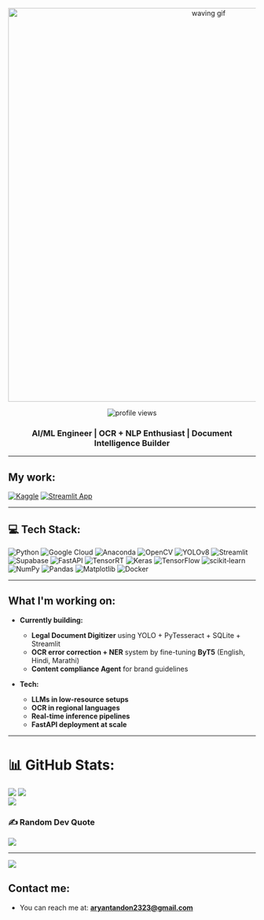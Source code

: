 <p align="center">
  <img src="./assets/wall-e.gif" width="800" alt="waving gif" />
</p>
<p align="center">
  <img src="https://komarev.com/ghpvc/?username=PhoenixAlpha23&label=Profile%20views&color=0e75b6&style=flat" alt="profile views" />
</p>

<h3 align="center">AI/ML Engineer | OCR + NLP Enthusiast | Document Intelligence Builder</h3>

---

## My work:

[![Kaggle](https://img.shields.io/badge/kaggle-20BEFF?style=for-the-badge&logo=kaggle&logoColor=white)](https://www.kaggle.com/aryanrahultandon/yolov8s-docs)
[![Streamlit App](https://img.shields.io/badge/-Streamlit-FF4B4B?style=for-the-badge&logo=streamlit&logoColor=white)](https://legal-document-digitization.streamlit.app/)

---

## 💻 Tech Stack:

![Python](https://img.shields.io/badge/python-3670A0?style=for-the-badge&logo=python&logoColor=ffdd54)
![Google Cloud](https://img.shields.io/badge/GoogleCloud-%234285F4.svg?style=for-the-badge&logo=google-cloud&logoColor=white)
![Anaconda](https://img.shields.io/badge/Anaconda-%2344A833.svg?style=for-the-badge&logo=anaconda&logoColor=white)
![OpenCV](https://img.shields.io/badge/OpenCV-white?style=for-the-badge&logo=opencv&logoColor=white)
![YOLOv8](https://img.shields.io/badge/YOLOv8-FFEA00?style=for-the-badge&logo=yolo&logoColor=black)
![Streamlit](https://img.shields.io/badge/Streamlit-%23FE4B4B?style=for-the-badge&logo=streamlit&logoColor=white)
![Supabase](https://img.shields.io/badge/Supabase-3ECF8E?style=for-the-badge&logo=supabase&logoColor=white)
![FastAPI](https://img.shields.io/badge/FastAPI-005571?style=for-the-badge&logo=fastapi&logoColor=white)
![TensorRT](https://img.shields.io/badge/TensorRT-76B900?style=for-the-badge&logo=nvidia&logoColor=white)
![Keras](https://img.shields.io/badge/Keras-%23D00000?style=for-the-badge&logo=Keras&logoColor=white)
![TensorFlow](https://img.shields.io/badge/TensorFlow-%23FF6F00?style=for-the-badge&logo=TensorFlow&logoColor=white)
![scikit‑learn](https://img.shields.io/badge/scikit--learn-%23F7931E?style=for-the-badge&logo=scikit-learn&logoColor=white)
![NumPy](https://img.shields.io/badge/numpy-%23013243?style=for-the-badge&logo=numpy&logoColor=white)
![Pandas](https://img.shields.io/badge/pandas-%23150458?style=for-the-badge&logo=pandas&logoColor=white)
![Matplotlib](https://img.shields.io/badge/Matplotlib-white?style=for-the-badge&logo=matplotlib&logoColor=black)
![Docker](https://img.shields.io/badge/Docker-2496ED?style=for-the-badge&logo=docker&logoColor=white)

---

## What I'm working on:

* **Currently building:**
    * **Legal Document Digitizer** using YOLO + PyTesseract + SQLite + Streamlit
    * **OCR error correction + NER** system by fine-tuning **ByT5** (English, Hindi, Marathi)
    * **Content compliance Agent** for brand guidelines

* **Tech:**
    * **LLMs in low-resource setups**
    * **OCR in regional languages**
    * **Real-time inference pipelines**
    * **FastAPI deployment at scale**

---
# 📊 GitHub Stats:
![](https://github-readme-stats.vercel.app/api?username=PhoenixAlpha23&theme=dark&hide_border=false&include_all_commits=true&count_private=true)
![](https://github-readme-streak-stats.herokuapp.com/?user=PhoenixAlpha23&theme=dark&hide_border=false)<br/>
![](https://github-readme-stats.vercel.app/api/top-langs/?username=PhoenixAlpha23&theme=dark&hide_border=false&include_all_commits=true&count_private=true&layout=compact)

### ✍️ Random Dev Quote
![](https://quotes-github-readme.vercel.app/api?type=horizontal&theme=radical)

---
[![](https://visitcount.itsvg.in/api?id=PhoenixAlpha23&icon=0&color=6)](https://visitcount.itsvg.in)

<!-- Proudly created with GPRM ( https://gprm.itsvg.in ) -->
## Contact me:
* You can reach me at: **aryantandon2323@gmail.com**
